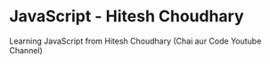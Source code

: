 # JavaScript - Hitesh Choudhary
Learning JavaScript from Hitesh Choudhary (Chai aur Code Youtube Channel)
